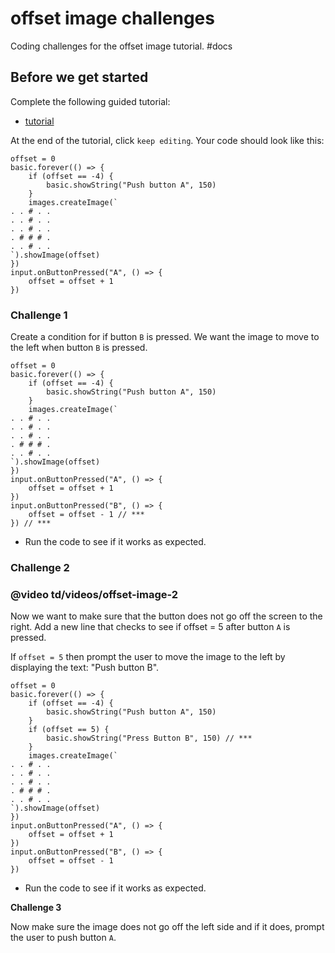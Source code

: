 # offset image challenges

Coding challenges for the offset image tutorial. #docs

## Before we get started

Complete the following guided tutorial:

* [tutorial](/microbit/lessons/offset-image/tutorial)

At the end of the tutorial, click `keep editing`. Your code should look like this:

```
offset = 0
basic.forever(() => {
    if (offset == -4) {
        basic.showString("Push button A", 150)
    }
    images.createImage(`
. . # . .
. . # . .
. . # . .
. # # # .
. . # . .
`).showImage(offset)
})
input.onButtonPressed("A", () => {
    offset = offset + 1
})
```

### Challenge 1

Create a condition for if button `B` is pressed. We want the image to move to the left when button `B` is pressed.

```
offset = 0
basic.forever(() => {
    if (offset == -4) {
        basic.showString("Push button A", 150)
    }
    images.createImage(`
. . # . .
. . # . .
. . # . .
. # # # .
. . # . .
`).showImage(offset)
})
input.onButtonPressed("A", () => {
    offset = offset + 1
})
input.onButtonPressed("B", () => {
    offset = offset - 1 // ***
}) // ***
```

* Run the code to see if it works as expected.

### Challenge 2

### @video td/videos/offset-image-2

Now we want to make sure that the button does not go off the screen to the right. Add a new line that checks to see if offset = 5 after button `A` is pressed.

If `offset = 5` then prompt the user to move the image to the left by displaying the text: "Push button B".

```
offset = 0
basic.forever(() => {
    if (offset == -4) {
        basic.showString("Push button A", 150)
    }
    if (offset == 5) {
        basic.showString("Press Button B", 150) // ***
    }
    images.createImage(`
. . # . .
. . # . .
. . # . .
. # # # .
. . # . .
`).showImage(offset)
})
input.onButtonPressed("A", () => {
    offset = offset + 1
})
input.onButtonPressed("B", () => {
    offset = offset - 1
})
```

* Run the code to see if it works as expected.

**Challenge 3**

Now make sure the image does not go off the left side and if it does, prompt the user to push button `A`.


